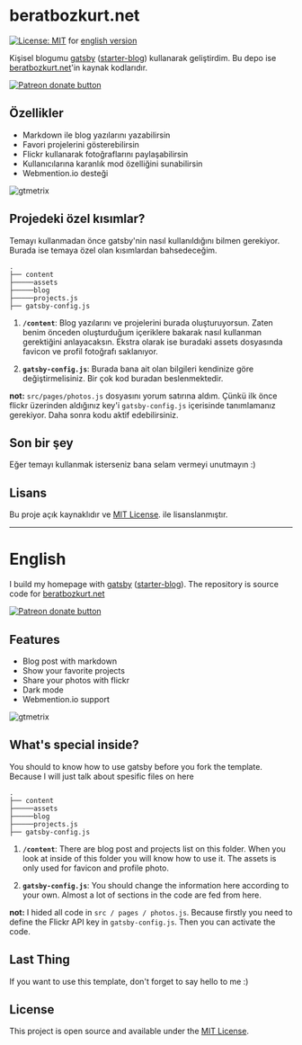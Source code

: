 # beratbozkurt.net

[![License: MIT](https://img.shields.io/badge/License-MIT-blue.svg)](https://opensource.org/licenses/MIT) for [english version](#english "english version")

Kişisel blogumu [gatsby](https://www.gatsbyjs.com/ "gatsby") ([starter-blog](https://www.gatsbyjs.com/starters/gatsbyjs/gatsby-starter-blog "starter-blog")) kullanarak geliştirdim. Bu depo ise [beratbozkurt.net](https://beratbozkurt.net/ "beratbozkurt.net")'in kaynak kodlarıdır.

[![Patreon donate button](https://img.shields.io/endpoint.svg?url=https://shieldsio-patreon.vercel.app/api?username=beratbozkurt0&type=patrons&style=for-the-badge)](https://patreon.com/beratbozkurt0 "Support me on Patreon")

## Özellikler

- Markdown ile blog yazılarını yazabilirsin
- Favori projelerini gösterebilirsin
- Flickr kullanarak fotoğraflarını paylaşabilirsin
- Kullanıcılarına karanlık mod özelliğini sunabilirsin
- Webmention.io desteği

![gtmetrix](https://beratbozkurt.net/static/4b9adc0ab011f3bc59caec01c2831a42/d30ee/cover.png)

## Projedeki özel kısımlar?

Temayı kullanmadan önce gatsby'nin nasıl kullanıldığını bilmen gerekiyor. Burada ise temaya özel olan kısımlardan bahsedeceğim.

    .
    ├── content
    ├─────assets
    ├─────blog
    ├─────projects.js
    ├── gatsby-config.js

1.  **`/content`**: Blog yazılarını ve projelerini burada oluşturuyorsun. Zaten benim önceden oluşturduğum içeriklere bakarak nasıl kullanman gerektiğini anlayacaksın. Ekstra olarak ise buradaki assets dosyasında favicon ve profil fotoğrafı saklanıyor.

2.  **`gatsby-config.js`**: Burada bana ait olan bilgileri kendinize göre değiştirmelisiniz. Bir çok kod buradan beslenmektedir.

**not:** `src/pages/photos.js` dosyasını yorum satırına aldım. Çünkü ilk önce flickr üzerinden aldığınız key'i `gatsby-config.js` içerisinde tanımlamanız gerekiyor. Daha sonra kodu aktif edebilirsiniz.

## Son bir şey

Eğer temayı kullanmak isterseniz bana selam vermeyi unutmayın :)

## Lisans

Bu proje açık kaynaklıdır ve [MIT License](LICENSE). ile lisanslanmıştır.

<hr />

# English

I build my homepage with [gatsby](https://www.gatsbyjs.com/ "gatsby") ([starter-blog](https://www.gatsbyjs.com/starters/gatsbyjs/gatsby-starter-blog "starter-blog")). The repository is source code for [beratbozkurt.net](https://beratbozkurt.net/ "beratbozkurt.net")

[![Patreon donate button](https://img.shields.io/endpoint.svg?url=https://shieldsio-patreon.vercel.app/api?username=beratbozkurt0&type=patrons&style=for-the-badge)](https://patreon.com/beratbozkurt0 "Support me on Patreon")

## Features

- Blog post with markdown
- Show your favorite projects
- Share your photos with flickr
- Dark mode
- Webmention.io support

![gtmetrix](https://beratbozkurt.net/static/4b9adc0ab011f3bc59caec01c2831a42/d30ee/cover.png)

## What's special inside?

You should to know how to use gatsby before you fork the template. Because I will just talk about spesific files on here

    .
    ├── content
    ├─────assets
    ├─────blog
    ├─────projects.js
    ├── gatsby-config.js

1.  **`/content`**: There are blog post and projects list on this folder. When you look at inside of this folder you will know how to use it. The assets is only used for favicon and profile photo.

2.  **`gatsby-config.js`**: You should change the information here according to your own. Almost a lot of sections in the code are fed from here.

**not:** I hided all code in `src / pages / photos.js`. Because firstly you need to define the Flickr API key in `gatsby-config.js`. Then you can activate the code.

## Last Thing

If you want to use this template, don't forget to say hello to me :)

## License

This project is open source and available under the [MIT License](LICENSE).
